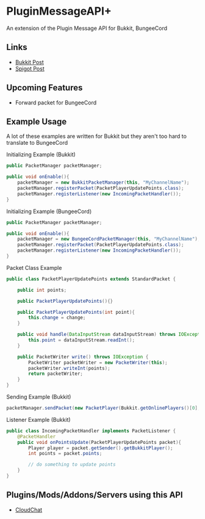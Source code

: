 PluginMessageAPI+
=================

An extension of the Plugin Message API for Bukkit, BungeeCord

Links
-----

* [Bukkit Post](http://forums.bukkit.org/threads/api-pluginmessageapi.213649/)
* [Spigot Post](http://www.spigotmc.org/resources/pluginmessageapi.294/)

Upcoming Features
-----------------

* Forward packet for BungeeCord

Example Usage
-------------

A lot of these examples are written for Bukkit but they aren't too hard to translate to BungeeCord


Initializing Example (Bukkit)

```java
public PacketManager packetManager;

public void onEnable(){
    packetManager = new BukkitPacketManager(this, "MyChannelName");
    packetManager.registerPacket(PacketPlayerUpdatePoints.class);
    packetManager.registerListener(new IncomingPacketHandler());
}
```


Initializing Example (BungeeCord)

```java
public PacketManager packetManager;

public void onEnable(){
    packetManager = new BungeeCordPacketManager(this, "MyChannelName");
    packetManager.registerPacket(PacketPlayerUpdatePoints.class);
    packetManager.registerListener(new IncomingPacketHandler());
}
```


Packet Class Example

```java
public class PacketPlayerUpdatePoints extends StandardPacket {

    public int points;

    public PacketPlayerUpdatePoints(){}

    public PacketPlayerUpdatePoints(int point){
        this.change = change;
    }

    public void handle(DataInputStream dataInputStream) throws IOException {
        this.point = dataInputStream.readInt();
    }

    public PacketWriter write() throws IOException {
        PacketWriter packetWriter = new PacketWriter(this);
        packetWriter.writeInt(points);
        return packetWriter;
    }
}
```


Sending Example (Bukkit)

```java
packetManager.sendPacket(new PacketPlayer(Bukkit.getOnlinePlayers()[0], new PacketPlayerUpdatePoints(50)));
```


Listener Example (Bukkit)

```java
public class IncomingPacketHandler implements PacketListener {
    @PacketHandler
    public void onPointsUpdate(PacketPlayerUpdatePoints packet){
        Player player = packet.getSender().getBukkitPlayer();
        int points = packet.points;

        // do something to update points
    }
}
```

Plugins/Mods/Addons/Servers using this API
----------------------------------

* [CloudChat](http://www.spigotmc.org/resources/cloudchat.266/)